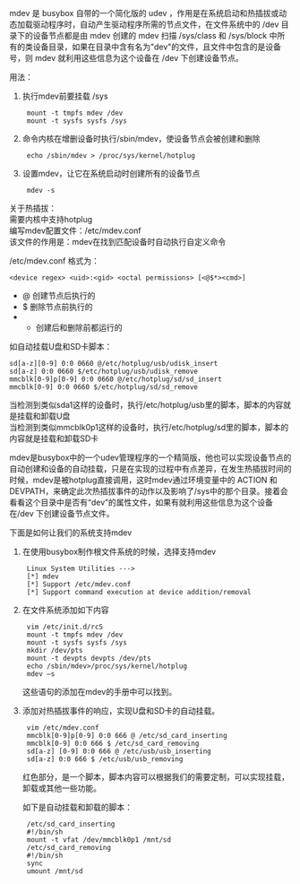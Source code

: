mdev 是 busybox 自带的一个简化版的 udev ，作用是在系统启动和热插拔或动态加载驱动程序时，自动产生驱动程序所需的节点文件，在文件系统中的 /dev 目录下的设备节点都是由 mdev 创建的 mdev 扫描 /sys/class 和 /sys/block 中所有的类设备目录，如果在目录中含有名为"dev"的文件，且文件中包含的是设备号，则 mdev 就利用这些信息为这个设备在 /dev 下创建设备节点。

用法：  

1. 执行mdev前要挂载 /sys  

		mount -t tmpfs mdev /dev
		mount -t sysfs sysfs /sys

2. 命令内核在增删设备时执行/sbin/mdev，使设备节点会被创建和删除

		echo /sbin/mdev > /proc/sys/kernel/hotplug

3. 设置mdev，让它在系统启动时创建所有的设备节点

		mdev -s

关于热插拔：  
需要内核中支持hotplug  
编写mdev配置文件：/etc/mdev.conf  
该文件的作用是：mdev在找到匹配设备时自动执行自定义命令  

/etc/mdev.conf 格式为：  

	<device regex> <uid>:<gid> <octal permissions> [<@$*><cmd>]

- @ 创建节点后执行的  
- $ 删除节点前执行的  
- * 创建后和删除前都运行的  

如自动挂载U盘和SD卡脚本：  

	sd[a-z][0-9] 0:0 0660 @/etc/hotplug/usb/udisk_insert
	sd[a-z] 0:0 0660 $/etc/hotplug/usb/udisk_remove
	mmcblk[0-9]p[0-9] 0:0 0660 @/etc/hotplug/sd/sd_insert
	mmcblk[0-9] 0:0 0660 $/etc/hotplug/sd/sd_remove

当检测到类似sda1这样的设备时，执行/etc/hotplug/usb里的脚本，脚本的内容就是挂载和卸载U盘  
当检测到类似mmcblk0p1这样的设备时，执行/etc/hotplug/sd里的脚本，脚本的内容就是挂载和卸载SD卡  

mdev是busybox中的一个udev管理程序的一个精简版，他也可以实现设备节点的自动创建和设备的自动挂载，只是在实现的过程中有点差异，在发生热插拔时间的时候，mdev是被hotplug直接调用，这时mdev通过环境变量中的 ACTION 和 DEVPATH，来确定此次热插拔事件的动作以及影响了/sys中的那个目录。接着会看看这个目录中是否有“dev”的属性文件，如果有就利用这些信息为这个设备在/dev 下创建设备节点文件。

下面是如何让我们的系统支持mdev

1. 在使用busybox制作根文件系统的时候，选择支持mdev

		Linux System Utilities ---> 
		[*] mdev 
		[*] Support /etc/mdev.conf
		[*] Support command execution at device addition/removal

2. 在文件系统添加如下内容

		vim /etc/init.d/rcS
		mount -t tmpfs mdev /dev 
		mount -t sysfs sysfs /sys
		mkdir /dev/pts
		mount -t devpts devpts /dev/pts
		echo /sbin/mdev>/proc/sys/kernel/hotplug
		mdev –s

	这些语句的添加在mdev的手册中可以找到。

3. 添加对热插拔事件的响应，实现U盘和SD卡的自动挂载。

		vim /etc/mdev.conf
		mmcblk[0-9]p[0-9] 0:0 666 @ /etc/sd_card_inserting
		mmcblk[0-9] 0:0 666 $ /etc/sd_card_removing
		sd[a-z] [0-9] 0:0 666 @ /etc/usb/usb_inserting
		sd[a-z] 0:0 666 $ /etc/usb/usb_removing

	红色部分，是一个脚本，脚本内容可以根据我们的需要定制，可以实现挂载，卸载或其他一些功能。

	如下是自动挂载和卸载的脚本：

		/etc/sd_card_inserting
		#!/bin/sh
		mount -t vfat /dev/mmcblk0p1 /mnt/sd
		/etc/sd_card_removing
		#!/bin/sh
		sync
		umount /mnt/sd
